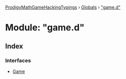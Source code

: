 [ProdigyMathGameHackingTypings](../README.md) › [Globals](../globals.md) › ["game.d"](_game_d_.md)

# Module: "game.d"

## Index

### Interfaces

* [Game](../interfaces/_game_d_.game.md)
